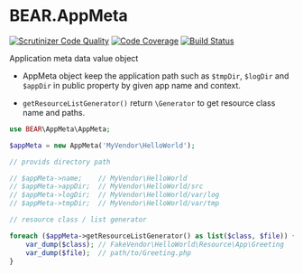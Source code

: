 # BEAR.AppMeta

[![Scrutinizer Code Quality](https://scrutinizer-ci.com/g/bearsunday/BEAR.AppMeta/badges/quality-score.png?b=1.x)](https://scrutinizer-ci.com/g/bearsunday/BEAR.AppMeta/?branch=1.x)
[![Code Coverage](https://scrutinizer-ci.com/g/bearsunday/BEAR.AppMeta/badges/coverage.png?b=1.x)](https://scrutinizer-ci.com/g/bearsunday/BEAR.AppMeta/?branch=1.x)
[![Build Status](https://travis-ci.org/bearsunday/BEAR.AppMeta.svg?branch=1.x)](https://travis-ci.org/bearsunday/BEAR.AppMeta)

Application meta data value object

 * AppMeta object keep the application path such as `$tmpDir`, `$logDir` and `$appDir` in public property by given app name and context.

 * `getResourceListGenerator()` return `\Generator` to get resource class name and paths.


```php
use BEAR\AppMeta\AppMeta;

$appMeta = new AppMeta('MyVendor\HelloWorld');

// provids directory path

// $appMeta->name;    // MyVendor\HelloWorld
// $appMeta->appDir;  // MyVendor\HelloWorld/src
// $appMeta->logDir;  // MyVendor\HelloWorld/var/log
// $appMeta->tmpDir;  // MyVendor\HelloWorld/var/tmp

// resource class / list generator

foreach ($appMeta->getResourceListGenerator() as list($class, $file)) {
    var_dump($class); // FakeVendor\HelloWorld\Resource\App\Greeting
    var_dump($file);  // path/to/Greeting.php
}
```
